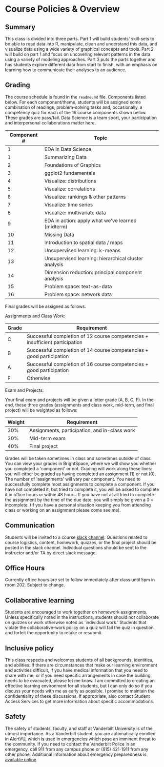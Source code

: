 # Course Policies & Overview

## Summary

This class is divided into three parts. Part 1 will build students' skill-sets to be able to read data into R, manipulate, clean and understand this data, and visualize data using a wide variety of graphical concepts and tools. Part 2 will build on part 1 and focus on uncovering relevant patterns in the data using a variety of modeling approaches. Part 3 puts the parts together and has students explore different data from start to finish, with an emphasis on learning how to communicate their analyses to an audience.

## Grading

The course schedule is found in the `readme.md` file.  Components listed below. For each component/theme, students will be assigned some combination of readings, problem-solving tasks and, occasionally, a competency quiz for each of the 16 course components shown below.  These grades are pass/fail. Data Science is a team sport, your participation and interpersonal collaborations matter here.

| Component # | Topic|
|---|---|
| 1 | EDA in Data Science |
| 1 | Summarizing Data |  
| 2 | Foundations of Graphics |     
| 3 | ggplot2 fundamentals  |
| 4 | Visualize: distributions  |     
| 5 | Visualize: correlations  |
| 6 | Visualize: rankings & other patterns  |
| 7 | Visualize: time series  |
| 8 | Visualize: multivariate data  |
| 9 | EDA in action: apply what we've learned (midterm) |   
| 10 | Missing Data |
| 11 | Introduction to spatial data / maps |
| 12 | Unsupervised learning: k-means |
| 13 | Unsupervised learning: hierarchical cluster analysis |
| 14 | Dimension reduction: principal component analysis |   
| 15 | Problem space: text-as-data  |   
| 16 | Problem space: network data  |  


Final grades will be assigned as follows.

Assignments and Class Work:

| Grade | Requirement |
|---|---|
| C | Successful completion of 12 course competencies + insufficient participation|
| B | Successful completion of 14 course competencies + good participation |
| A | Successful completion of 16 course competencies + good participation |
| F | Otherwise |

Exam and Projects:

Your final exam and projects will be given a letter grade (A, B, C, F). In the end, these three grades (assignments and class work, mid-term, and final project) will be weighted as follows:

| Weight | Requirement |
|---|---|
| 30% | Assignments, participation, and in-class work|
| 30% | Mid-term exam |
| 40% | Final project|

Grades will be taken sometimes in class and sometimes outside of class. You can view your grades in BrightSpace, where we will show you whether you completed a 'component' or not. Grading will work along these lines: you will either be graded as having completed an assignment (1) or not (0). The number of 'assignments' will vary per component. You need to successfully complete most assignments to complete a component. If you have not completed it, but tried to complete it, you will be asked to complete it in office hours or within 48 hours. If you have not at all tried to complete the assignment by the time of the due date, you will simply be given a 0 = incomplete. (If you have a personal situation keeping you from attending class or working on an assignment please come see me).

## Communication

Students will be invited to a course [slack channel](https://vandydatasciencems.slack.com/messages/CM11W8RSB).  Questions related to course logistics, content, homework, quizzes, or the final project should be posted in the slack channel.  Individual questions should be sent to the instructor and/or TA by direct slack message.

## Office Hours

Currently office hours are set to follow immediately after class until 5pm in room 202. Subject to change.
## Collaborative learning

Students are encouraged to work together on homework assignments.  Unless specifically noted in the instructions, students should not collaborate on quizzes or work otherwise noted as 'individual work.' Students that violate the collaborative-work policy on a quiz will fail the quiz in question and forfeit the opportunity to retake or resubmit.  

## Inclusive policy

This class respects and welcomes students of all backgrounds, identities, and abilities. If there are circumstances that make our learning environment and activities difficult, if you have medical information that you need to share with me, or if you need specific arrangements in case the building needs to be evacuated, please let me know. I am committed to creating an effective learning environment for all students, but I can only do so if you discuss your needs with me as early as possible. I promise to maintain the confidentiality of these discussions. If appropriate, also contact Student Access Services to get more information about specific accommodations.

## Safety

The safety of students, faculty, and staff at Vanderbilt University is of the utmost importance. As a Vanderbilt student, you are automatically enrolled in AlertVU, which is used in emergencies which pose an imminent threat to the community.  If you need to contact the Vanderbilt Police in an emergency, call 911 from any campus phone or (615) 421-1911 from any other phone. Additional information about emergency preparedness is [available online](https://emergency.vanderbilt.edu/vu/quick-ref-guides/dec2016-pdfguidebook.pdf).
